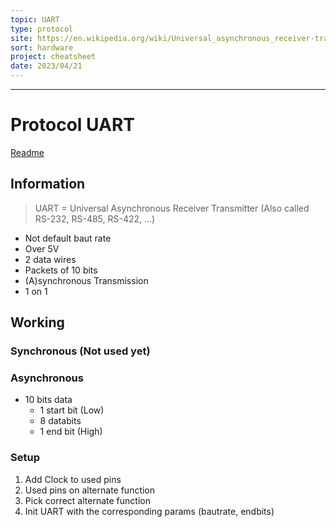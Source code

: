 ```yaml
---
topic: UART
type: protocol
site: https://en.wikipedia.org/wiki/Universal_asynchronous_receiver-transmitter
sort: hardware
project: cheatsheet
date: 2023/04/21
---
```

---
# Protocol UART
[Readme](../README.md)
## Information

> UART = Universal Asynchronous Receiver Transmitter
(Also called RS-232, RS-485, RS-422, ...)

- Not default baut rate
- Over 5V
- 2 data wires
- Packets of 10 bits
- (A)synchronous Transmission
- 1 on 1

## Working
###  Synchronous (Not used yet)

### Asynchronous 
- 10 bits data
  - 1 start bit (Low)
  - 8 databits
  - 1 end bit (High)
### Setup
1. Add Clock to used pins
2. Used pins on alternate function
3. Pick correct alternate function
4. Init UART with the corresponding params (bautrate, endbits)

